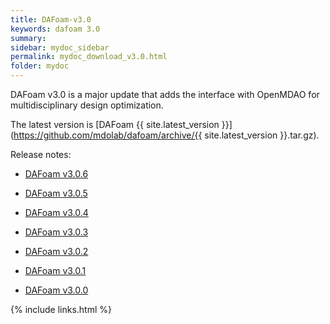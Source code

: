 ```yaml
---
title: DAFoam-v3.0
keywords: dafoam 3.0
summary: 
sidebar: mydoc_sidebar
permalink: mydoc_download_v3.0.html
folder: mydoc
---
```


DAFoam v3.0 is a major update that adds the interface with OpenMDAO for multidisciplinary design optimization.

The latest version is [DAFoam {{ site.latest_version }}](https://github.com/mdolab/dafoam/archive/{{ site.latest_version }}.tar.gz).

Release notes:

- [DAFoam v3.0.6](https://github.com/mdolab/dafoam/releases/tag/v3.0.6)

- [DAFoam v3.0.5](https://github.com/mdolab/dafoam/releases/tag/v3.0.5)

- [DAFoam v3.0.4](https://github.com/mdolab/dafoam/releases/tag/v3.0.4)

- [DAFoam v3.0.3](https://github.com/mdolab/dafoam/releases/tag/v3.0.3)

- [DAFoam v3.0.2](https://github.com/mdolab/dafoam/releases/tag/v3.0.2)

- [DAFoam v3.0.1](https://github.com/mdolab/dafoam/releases/tag/v3.0.1)

- [DAFoam v3.0.0](https://github.com/mdolab/dafoam/releases/tag/v3.0.0)


{% include links.html %}
